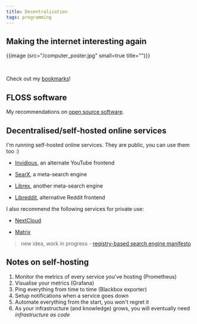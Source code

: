 ```yaml
---
title: Decentralisation
tags: programming
---
```


## Making the internet interesting again

{{image (src="/computer_poster.jpg" small=true title="")}}

<br>

Check out my [bookmarks](/bookmarks)!

## FLOSS software

My recommendations on [open source software](/open-source-daily-guide).


## Decentralised/self-hosted online services


I'm running self-hosted online services. They are public, you can use them too :)

- [Invidious](https://invidious.baczek.me), an alternate YouTube frontend

- [SearX](https://searx.baczek.me), a meta-search engine

- [Librex](https://librex.baczek.me), another meta-search engine

- [Libreddit](https://libreddit.baczek.me), alternative Reddit frontend


I also recommend the following services for private use:

- [NextCloud](https://nextcloud.com/)

- [Matrix](https://github.com/matrix-org/synapse/) 


>new idea, work in progress - [registry-based search engine manifesto](/search-registry-manifesto)


## Notes on self-hosting

1. Monitor the metrics of every service you've hosting (Prometheus)
2. Visualise your metrics (Grafana)
3. Ping everything from time to time (Blackbox exporter)
4. Setup notifications when a service goes down
5. Automate everything from the start, you won't regret it
6. As your infrastructure (and knowledge) grows, you will eventually need *infrastructure as code*
